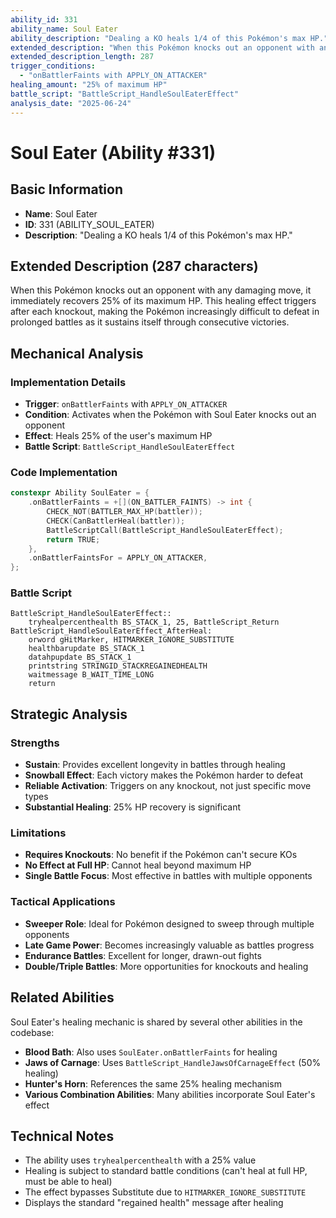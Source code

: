 ```yaml
---
ability_id: 331
ability_name: Soul Eater
ability_description: "Dealing a KO heals 1/4 of this Pokémon's max HP."
extended_description: "When this Pokémon knocks out an opponent with any damaging move, it immediately recovers 25% of its maximum HP. This healing effect triggers after each knockout, making the Pokémon increasingly difficult to defeat in prolonged battles as it sustains itself through consecutive victories."
extended_description_length: 287
trigger_conditions:
  - "onBattlerFaints with APPLY_ON_ATTACKER"
healing_amount: "25% of maximum HP"
battle_script: "BattleScript_HandleSoulEaterEffect"
analysis_date: "2025-06-24"
---
```


# Soul Eater (Ability #331)

## Basic Information
- **Name**: Soul Eater
- **ID**: 331 (ABILITY_SOUL_EATER)
- **Description**: "Dealing a KO heals 1/4 of this Pokémon's max HP."

## Extended Description (287 characters)
When this Pokémon knocks out an opponent with any damaging move, it immediately recovers 25% of its maximum HP. This healing effect triggers after each knockout, making the Pokémon increasingly difficult to defeat in prolonged battles as it sustains itself through consecutive victories.

## Mechanical Analysis

### Implementation Details
- **Trigger**: `onBattlerFaints` with `APPLY_ON_ATTACKER`
- **Condition**: Activates when the Pokémon with Soul Eater knocks out an opponent
- **Effect**: Heals 25% of the user's maximum HP
- **Battle Script**: `BattleScript_HandleSoulEaterEffect`

### Code Implementation
```cpp
constexpr Ability SoulEater = {
    .onBattlerFaints = +[](ON_BATTLER_FAINTS) -> int {
        CHECK_NOT(BATTLER_MAX_HP(battler));
        CHECK(CanBattlerHeal(battler));
        BattleScriptCall(BattleScript_HandleSoulEaterEffect);
        return TRUE;
    },
    .onBattlerFaintsFor = APPLY_ON_ATTACKER,
};
```

### Battle Script
```assembly
BattleScript_HandleSoulEaterEffect::
    tryhealpercenthealth BS_STACK_1, 25, BattleScript_Return
BattleScript_HandleSoulEaterEffect_AfterHeal:
    orword gHitMarker, HITMARKER_IGNORE_SUBSTITUTE
    healthbarupdate BS_STACK_1
    datahpupdate BS_STACK_1
    printstring STRINGID_STACKREGAINEDHEALTH
    waitmessage B_WAIT_TIME_LONG
    return
```

## Strategic Analysis

### Strengths
- **Sustain**: Provides excellent longevity in battles through healing
- **Snowball Effect**: Each victory makes the Pokémon harder to defeat
- **Reliable Activation**: Triggers on any knockout, not just specific move types
- **Substantial Healing**: 25% HP recovery is significant

### Limitations
- **Requires Knockouts**: No benefit if the Pokémon can't secure KOs
- **No Effect at Full HP**: Cannot heal beyond maximum HP
- **Single Battle Focus**: Most effective in battles with multiple opponents

### Tactical Applications
- **Sweeper Role**: Ideal for Pokémon designed to sweep through multiple opponents
- **Late Game Power**: Becomes increasingly valuable as battles progress
- **Endurance Battles**: Excellent for longer, drawn-out fights
- **Double/Triple Battles**: More opportunities for knockouts and healing

## Related Abilities
Soul Eater's healing mechanic is shared by several other abilities in the codebase:
- **Blood Bath**: Also uses `SoulEater.onBattlerFaints` for healing
- **Jaws of Carnage**: Uses `BattleScript_HandleJawsOfCarnageEffect` (50% healing)
- **Hunter's Horn**: References the same 25% healing mechanism
- **Various Combination Abilities**: Many abilities incorporate Soul Eater's effect

## Technical Notes
- The ability uses `tryhealpercenthealth` with a 25% value
- Healing is subject to standard battle conditions (can't heal at full HP, must be able to heal)
- The effect bypasses Substitute due to `HITMARKER_IGNORE_SUBSTITUTE`
- Displays the standard "regained health" message after healing